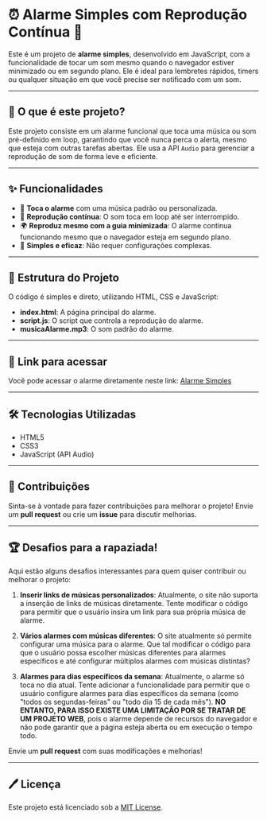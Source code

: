 # ⏰ Alarme Simples com Reprodução Contínua 🎵

Este é um projeto de **alarme simples**, desenvolvido em JavaScript, com a funcionalidade de tocar um som mesmo quando o navegador estiver minimizado ou em segundo plano. Ele é ideal para lembretes rápidos, timers ou qualquer situação em que você precise ser notificado com um som.

---

## 📝 O que é este projeto?

Este projeto consiste em um alarme funcional que toca uma música ou som pré-definido em loop, garantindo que você nunca perca o alerta, mesmo que esteja com outras tarefas abertas. Ele usa a API `Audio` para gerenciar a reprodução de som de forma leve e eficiente.

---

## ✨ Funcionalidades

- 🔔 **Toca o alarme** com uma música padrão ou personalizada.
- 🎵 **Reprodução contínua**: O som toca em loop até ser interrompido.
- 🌍 **Reproduz mesmo com a guia minimizada**: O alarme continua funcionando mesmo que o navegador esteja em segundo plano.
- 📱 **Simples e eficaz**: Não requer configurações complexas.

---

## 📂 Estrutura do Projeto

O código é simples e direto, utilizando HTML, CSS e JavaScript:

- **index.html**: A página principal do alarme.
- **script.js**: O script que controla a reprodução do alarme.
- **musicaAlarme.mp3**: O som padrão do alarme.

---

## 📌 Link para acessar

Você pode acessar o alarme diretamente neste link: [Alarme Simples](https://telmopersch123.github.io/alarme-Simples/)

---

## 🛠️ Tecnologias Utilizadas

- HTML5
- CSS3
- JavaScript (API Audio)

---

## 💬 Contribuições

Sinta-se à vontade para fazer contribuições para melhorar o projeto! Envie um **pull request** ou crie um **issue** para discutir melhorias.

---

## 🏆 Desafios para a rapaziada!

Aqui estão alguns desafios interessantes para quem quiser contribuir ou melhorar o projeto:

1. **Inserir links de músicas personalizados**: Atualmente, o site não suporta a inserção de links de músicas diretamente. Tente modificar o código para permitir que o usuário insira um link para sua própria música de alarme.
   
2. **Vários alarmes com músicas diferentes**: O site atualmente só permite configurar uma música para o alarme. Que tal modificar o código para que o usuário possa escolher músicas diferentes para alarmes específicos e até configurar múltiplos alarmes com músicas distintas?

3. **Alarmes para dias específicos da semana**: Atualmente, o alarme só toca no dia atual. Tente adicionar a funcionalidade para permitir que o usuário configure alarmes para dias específicos da semana (como "todos os segundas-feiras" ou "todo dia 15 de cada mês"). **NO ENTANTO, PARA ISSO EXISTE UMA LIMITAÇÃO POR SE TRATAR DE UM PROJETO WEB**, pois o alarme depende de recursos do navegador e não pode garantir que a página esteja aberta ou em execução o tempo todo. 

Envie um **pull request** com suas modificações e melhorias!

---

## 🖊️ Licença

Este projeto está licenciado sob a [MIT License](LICENSE).
